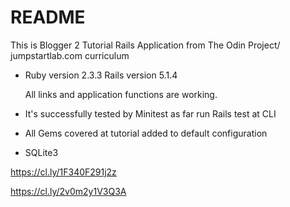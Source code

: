 # README

This is Blogger 2 Tutorial Rails Application from The Odin Project/ jumpstartlab.com curriculum 
- Ruby version 2.3.3
  Rails version 5.1.4

  All links and application functions are working.

- It's successfully tested by Minitest as far
  run Rails test at CLI

- All Gems covered at tutorial added to default configuration

- SQLite3 


https://cl.ly/1F340F291j2z

https://cl.ly/2v0m2y1V3Q3A